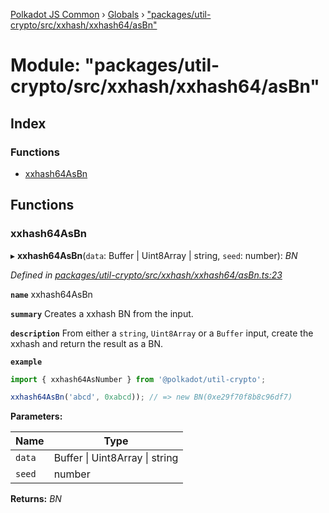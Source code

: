 [Polkadot JS Common](../README.md) › [Globals](../globals.md) › ["packages/util-crypto/src/xxhash/xxhash64/asBn"](_packages_util_crypto_src_xxhash_xxhash64_asbn_.md)

# Module: "packages/util-crypto/src/xxhash/xxhash64/asBn"

## Index

### Functions

* [xxhash64AsBn](_packages_util_crypto_src_xxhash_xxhash64_asbn_.md#xxhash64asbn)

## Functions

###  xxhash64AsBn

▸ **xxhash64AsBn**(`data`: Buffer | Uint8Array | string, `seed`: number): *BN*

*Defined in [packages/util-crypto/src/xxhash/xxhash64/asBn.ts:23](https://github.com/polkadot-js/common/blob/88ecda70/packages/util-crypto/src/xxhash/xxhash64/asBn.ts#L23)*

**`name`** xxhash64AsBn

**`summary`** Creates a xxhash BN from the input.

**`description`** 
From either a `string`, `Uint8Array` or a `Buffer` input, create the xxhash and return the result as a BN.

**`example`** 
<BR>

```javascript
import { xxhash64AsNumber } from '@polkadot/util-crypto';

xxhash64AsBn('abcd', 0xabcd)); // => new BN(0xe29f70f8b8c96df7)
```

**Parameters:**

Name | Type |
------ | ------ |
`data` | Buffer &#124; Uint8Array &#124; string |
`seed` | number |

**Returns:** *BN*
